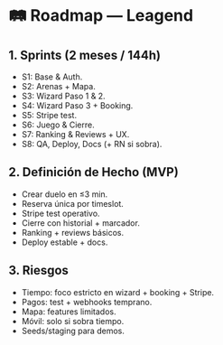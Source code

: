 # 🛤️ Roadmap — Leagend

## 1. Sprints (2 meses / 144h)
- S1: Base & Auth.  
- S2: Arenas + Mapa.  
- S3: Wizard Paso 1 & 2.  
- S4: Wizard Paso 3 + Booking.  
- S5: Stripe test.  
- S6: Juego & Cierre.  
- S7: Ranking & Reviews + UX.  
- S8: QA, Deploy, Docs (+ RN si sobra).  

## 2. Definición de Hecho (MVP)
- Crear duelo en ≤3 min.  
- Reserva única por timeslot.  
- Stripe test operativo.  
- Cierre con historial + marcador.  
- Ranking + reviews básicos.  
- Deploy estable + docs.  

## 3. Riesgos
- Tiempo: foco estricto en wizard + booking + Stripe.  
- Pagos: test + webhooks temprano.  
- Mapa: features limitados.  
- Móvil: solo si sobra tiempo.  
- Seeds/staging para demos.  
